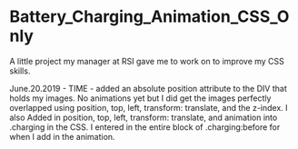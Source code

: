 # Battery_Charging_Animation_CSS_Only
A little project my manager at RSI gave me to work on to improve my CSS skills.

June.20.2019 - TIME - added an absolute position attribute to the DIV that holds my images. No animations yet but I did 
get the images perfectly overlapped using position, top, left, transform: translate, and the z-index. I also Added in 
position, top, left, transform: translate, and animation into .charging in the CSS. I entered in the entire block of 
.charging:before for when I add in the animation.